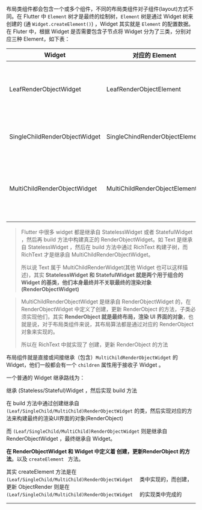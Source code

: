 ​	布局类组件都会包含一个或多个组件，不同的布局类组件对子组件(layout)方式不同。在 Flutter 中 `Element` 树才是最终的绘制树，`Element` 树是通过 Widget 树来创建的 (通 `Widget.createElement()`) ，Widget  其实就是 `Element` 的配置数据。在 Fluter 中，根据 Widget 是否需要包含子节点将 Widget 分为了三类，分别对应三种 Element，如下表：

| Widget                        | 对应的 Element                 | 用途                                                         |
| ----------------------------- | ------------------------------ | ------------------------------------------------------------ |
| LeafRenderObjectWidget        | LeafRenderObjectElement        | widget 树的叶子节点，用于没有子节点的 Widget，通过基础组件都属于这一类，如 Image等 |
| SingleChildRenderObjectWidget | SingleChindRenderObjectElement | 包含一个 子 Widget，如：ConstrainedBox，DecoratedBox等       |
| MultiChildRenderObjectWidget  | MultiChildRenderObjectElement  | 包含多个子Widget，一般都有一个 children 参数，接收一个 Widget 数组，如 Row，Column，Stack 等 |

> Flutter 中很多 widget 都是继承自 StatelessWidget 或者 StatefulWidget ，然后再 build 方法中构建真正的 RenderObjectWidget。如 Text 是继承自 StatelessWidget ，然后在 build 方法中通过 RichText 构建子树，而 RichText 才是继承自 MultiChildRenderObjectWidget。
>
> 所以说 Text 属于 MultiChildRenderWidget(其他 Widget 也可以这样描述)，其实 **StatelessWidget 和 StatefulWidget 就是两个用于组合的 Widget 的基类，他们本身最终并不关联最终的渲染对象(RenderObjectWidget)**

> MultiChildRenderObjectWidget 是继承自 RenderObjectWidget 的，在 RenderObjectWidget 中定义了创建，更新 RenderObject 的方法，子类必须实现他们，其实 **RenderObject 就是最终布局，渲染 UI 界面的对象**，也就是说，对于布局类组件来说，其布局算法都是通过对应的 RenderObject 对象来实现的。
>
>所以在 RichText 中就实现了 创建，更新  RenderObject  的方法

布局组件就是直接或间接继承（包含）`MultiChildRenderObjectWidget` 的 Widget，他们一般都会有一个 `children` 属性用于接收子 Widget 。

一个普通的 Widget 继承路线为：

继承 (Stateless/Stateful)Widget ，然后实现 build 方法

在 build 方法中通过创建继承自 ` (Leaf/SingleChild/MultiChild)RenderObjectWidget`  的类，然后实现对应的方法来构建最终的渲染UI界面的对象(RenderObject)

而  `(Leaf/SingleChild/MultiChild)RenderObjectWidget` 则是继承自 RenderObjectWidget ，最终继承自 Widget。

**在 RenderObjectWidget  和 Widget 中定义着 创建，更新RenderObject 的方法**。以及 `createElement ` 方法。

其实 createElement 方法是在  `(Leaf/SingleChild/MultiChild)RenderObjectWidget  `   类中实现的，而创建，更新 ObjectRender 则是在 `(Leaf/SingleChild/MultiChild)RenderObjectWidget  ` 的实现类中完成的

___

